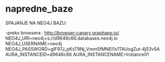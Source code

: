 # napredne_baze

SPAJANJE NA NEO4J BAZU:

-preko browsera : http://browser-canary.graphapp.io/
NEO4J_URI=neo4j+s://d9646c66.databases.neo4j.io
NEO4J_USERNAME=neo4j
NEO4J_PASSWORD=gIF97J_pKsT9Nj_Vmm5fMNEI1x1TAUogZut-4j53v5A
AURA_INSTANCEID=d9646c66
AURA_INSTANCENAME=Instance01

